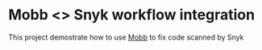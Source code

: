 # Mobb <> Snyk workflow integration

This project demostrate how to use [Mobb](https://mobb.ai/) to fix code scanned by Snyk
